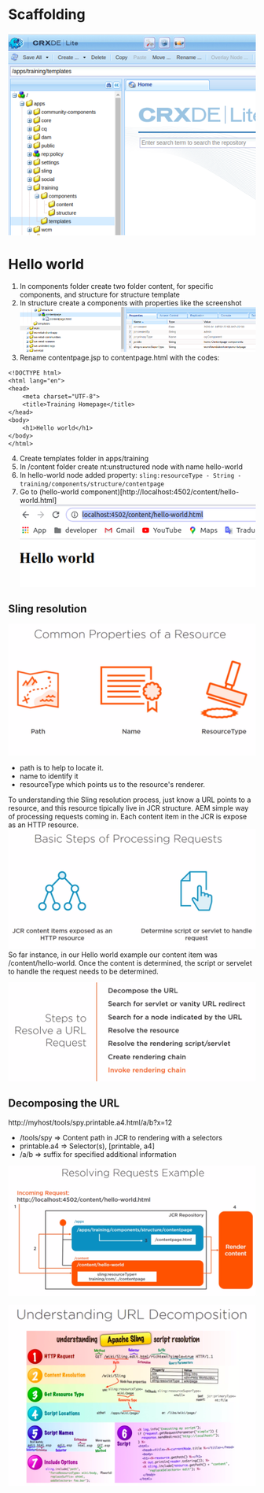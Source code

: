 # Scaffolding
![Project scaffolding](../images/project-scaffolding.png)

# Hello world
1. In components folder create two folder content, for specific components, and structure for structure template
2. In structure create a components with properties like the screenshot
![Contentpage component](../images/contentpage-component.png)
3. Rename contentpage.jsp to contentpage.html with the codes:
```
<!DOCTYPE html>
<html lang="en">
<head>
    <meta charset="UTF-8">
    <title>Training Homepage</title>
</head>
<body>
    <h1>Hello world</h1>
</body>
</html>
```
4. Create templates folder in apps/training
5. In /content folder create nt:unstructured node with name hello-world
6. In hello-world node added property: ```sling:resourceType - String - training/components/structure/contentpage```
7. Go to (hello-world component)[http://localhost:4502/content/hello-world.html]
![hello-world component](../images/hello-world-components.png)

## Sling resolution
![Resources properties](../images/resources-properties.png)
* path is to help to locate it.
* name to identify it
* resourceType which points us to the resource's renderer.

To understanding thie Sling resolution process, just know a URL points to a resource, and this resource tipically live in JCR structure. AEM simple way of processing requests coming in. Each content item in the JCR is expose as an HTTP resource.
![Processing requests](../images/processing-requests.png)
So far instance, in our Hello world example our content item was /content/hello-world.
Once the content is determined, the script or servelet to handle the request needs to be determined.

![Resolve URLs](../images/resolve-urls.png)

## Decomposing the URL
http://myhost/tools/spy.printable.a4.html/a/b?x=12
* /tools/spy => Content path in JCR to rendering with a selectors
* printable.a4 => Selector(s), [printable, a4]
* /a/b => suffix for specified additional information

![Resolving request](../images/resolving-request.png)

![Decomposing url](../images/decomposing-url.png)
